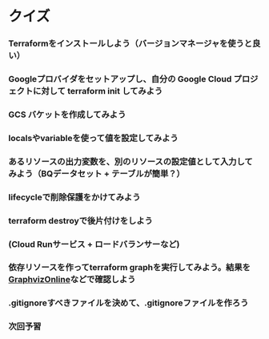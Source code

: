 # クイズ

### Terraformをインストールしよう（バージョンマネージャを使うと良い）

### Googleプロバイダをセットアップし、自分の Google Cloud プロジェクトに対して terraform init してみよう

### GCS バケットを作成してみよう

### localsやvariableを使って値を設定してみよう

### あるリソースの出力変数を、別のリソースの設定値として入力してみよう（BQデータセット + テーブルが簡単？）

### lifecycleで削除保護をかけてみよう

### terraform destroyで後片付けをしよう

### (Cloud Runサービス + ロードバランサーなど)

### 依存リソースを作ってterraform graphを実行してみよう。結果を[GraphvizOnline](https://dreampuf.github.io/GraphvizOnline/)などで確認しよう

### .gitignoreすべきファイルを決めて、.gitignoreファイルを作ろう

### 次回予習